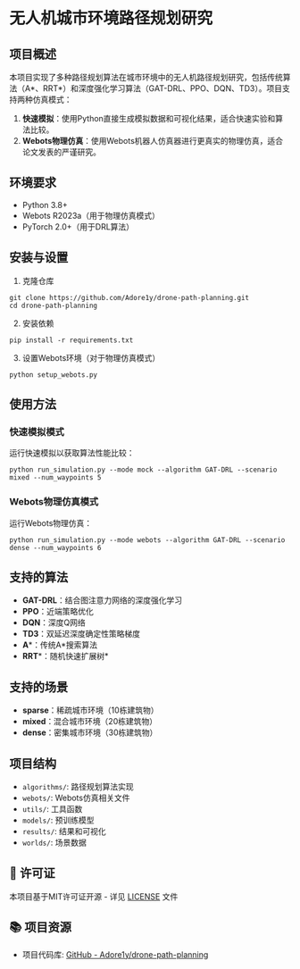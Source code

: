 # 无人机城市环境路径规划研究

## 项目概述

本项目实现了多种路径规划算法在城市环境中的无人机路径规划研究，包括传统算法（A*、RRT*）和深度强化学习算法（GAT-DRL、PPO、DQN、TD3）。项目支持两种仿真模式：

1. **快速模拟**：使用Python直接生成模拟数据和可视化结果，适合快速实验和算法比较。
2. **Webots物理仿真**：使用Webots机器人仿真器进行更真实的物理仿真，适合论文发表的严谨研究。

## 环境要求

- Python 3.8+
- Webots R2023a（用于物理仿真模式）
- PyTorch 2.0+（用于DRL算法）

## 安装与设置

1. 克隆仓库
```
git clone https://github.com/Adore1y/drone-path-planning.git
cd drone-path-planning
```

2. 安装依赖
```
pip install -r requirements.txt
```

3. 设置Webots环境（对于物理仿真模式）
```
python setup_webots.py
```

## 使用方法

### 快速模拟模式

运行快速模拟以获取算法性能比较：

```
python run_simulation.py --mode mock --algorithm GAT-DRL --scenario mixed --num_waypoints 5
```

### Webots物理仿真模式

运行Webots物理仿真：

```
python run_simulation.py --mode webots --algorithm GAT-DRL --scenario dense --num_waypoints 6
```

## 支持的算法

- **GAT-DRL**：结合图注意力网络的深度强化学习
- **PPO**：近端策略优化
- **DQN**：深度Q网络
- **TD3**：双延迟深度确定性策略梯度
- **A***：传统A*搜索算法
- **RRT***：随机快速扩展树*

## 支持的场景

- **sparse**：稀疏城市环境（10栋建筑物）
- **mixed**：混合城市环境（20栋建筑物）
- **dense**：密集城市环境（30栋建筑物）

## 项目结构

- `algorithms/`: 路径规划算法实现
- `webots/`: Webots仿真相关文件
- `utils/`: 工具函数
- `models/`: 预训练模型
- `results/`: 结果和可视化
- `worlds/`: 场景数据

## 📄 许可证

本项目基于MIT许可证开源 - 详见 [LICENSE](LICENSE) 文件

## 📚 项目资源

- 项目代码库: [GitHub - Adore1y/drone-path-planning](https://github.com/Adore1y/drone-path-planning)





